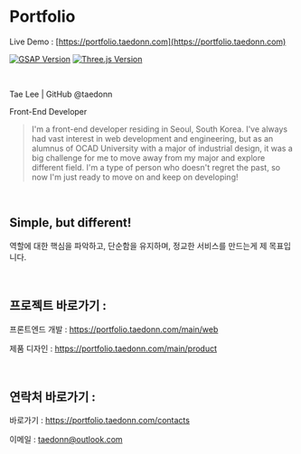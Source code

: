 # Portfolio

Live Demo : [https://portfolio.taedonn.com](https://portfolio.taedonn.com)

[![GSAP Version](https://img.shields.io/badge/featured%20on-GSAP%20%403.9.1-%2388ce02)](#) [![Three.js Version](https://img.shields.io/badge/featured%20on-Three%20%400.122.0-%233388ff)](#)

&nbsp;

Tae Lee | GitHub @taedonn

Front-End Developer

> I'm a front-end developer residing in Seoul, South Korea. I've always had vast interest in web development and engineering, but as an alumnus of OCAD University with a major of industrial design, it was a big challenge for me to move away from my major and explore different field. I'm a type of person who doesn't regret the past, so now I'm just ready to move on and keep on developing!

&nbsp;

## Simple, but different!

역할에 대한 핵심을 파악하고, 단순함을 유지하며, 정교한 서비스를 만드는게 제 목표입니다.

&nbsp;

## 프로젝트 바로가기 :

프론트엔드 개발 : https://portfolio.taedonn.com/main/web

제품 디자인 : https://portfolio.taedonn.com/main/product


&nbsp;

## 연락처 바로가기 :

바로가기 : https://portfolio.taedonn.com/contacts

이메일 : taedonn@outlook.com
